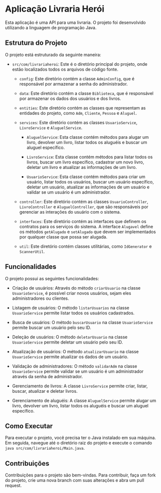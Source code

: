 # Aplicação Livraria Herói

Esta aplicação é uma API para uma livraria. O projeto foi desenvolvido utilizando a linguagem de programação Java.

## Estrutura do Projeto

O projeto está estruturado da seguinte maneira:

- `src/com/livrariaheroi`: Este é o diretório principal do projeto, onde estão localizados todos os arquivos de código fonte.

    - `config`: Este diretório contém a classe `AdminConfig`, que é responsável por armazenar a senha do administrador.

    - `data`: Este diretório contém a classe `Biblioteca`, que é responsável por armazenar os dados dos usuários e dos livros.

    - `entities`: Este diretório contém as classes que representam as entidades do projeto, como `Adm`, `Cliente`, `Pessoa` e `Aluguel`.

    - `services`: Este diretório contém as classes `UsuarioService`, `LivroService` e `AluguelService`.

        - `AluguelService`: Esta classe contém métodos para alugar um livro, devolver um livro, listar todos os aluguéis e buscar um aluguel específico.

        - `LivroService`: Esta classe contém métodos para listar todos os livros, buscar um livro específico, cadastrar um novo livro, deletar um livro e atualizar as informações de um livro.

        - `UsuarioService`: Esta classe contém métodos para criar um usuário, listar todos os usuários, buscar um usuário específico, deletar um usuário, atualizar as informações de um usuário e validar se um usuário é um administrador.

    - `controller`: Este diretório contém as classes `UsuarioController`, `LivroController` e `AluguelController`, que são responsáveis por gerenciar as interações do usuário com o sistema.

    - `interfaces`: Este diretório contém as interfaces que definem os contratos para os serviços do sistema. A interface `Alugavel` define os métodos `getAlugado` e `setAlugado` que devem ser implementados por qualquer classe que possa ser alugada.

    - `util`: Este diretório contém classes utilitárias, como `IdGenerator` e `ScannerUtil`.

## Funcionalidades

O projeto possui as seguintes funcionalidades:

- Criação de usuários: Através do método `criarUsuario` na classe `UsuarioService`, é possível criar novos usuários, sejam eles administradores ou clientes.

- Listagem de usuários: O método `listarUsuarios` na classe `UsuarioService` permite listar todos os usuários cadastrados.

- Busca de usuários: O método `buscarUsuario` na classe `UsuarioService` permite buscar um usuário pelo seu ID.

- Deleção de usuários: O método `deletarUsuario` na classe `UsuarioService` permite deletar um usuário pelo seu ID.

- Atualização de usuários: O método `atualizarUsuario` na classe `UsuarioService` permite atualizar os dados de um usuário.

- Validação de administradores: O método `validarAdm` na classe `UsuarioService` permite validar se um usuário é um administrador através da senha de administrador.

- Gerenciamento de livros: A classe `LivroService` permite criar, listar, buscar, atualizar e deletar livros.

- Gerenciamento de aluguéis: A classe `AluguelService` permite alugar um livro, devolver um livro, listar todos os aluguéis e buscar um aluguel específico.

## Como Executar

Para executar o projeto, você precisa ter o Java instalado em sua máquina. Em seguida, navegue até o diretório raiz do projeto e execute o comando `java src/com/livrariaheroi/Main.java`.

## Contribuições

Contribuições para o projeto são bem-vindas. Para contribuir, faça um fork do projeto, crie uma nova branch com suas alterações e abra um pull request.
